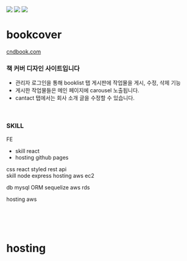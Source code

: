 
<div>
  <img src="https://img.shields.io/github/stars/oktrees/bookcover"/>
  <img src="https://img.shields.io/github/issues/oktrees/bookcover"/>
  <img src="https://hits.seeyoufarm.com/api/count/incr/badge.svg?url=https%3A%2F%2Fgithub.com%2Foktrees&count_bg=%2379C83D&title_bg=%23555555&icon=&icon_color=%23E7E7E7&title=hits&edge_flat=false"/>  
</div>

# bookcover  

<a href="https://cndbook.com/">cndbook.com</a><br/>

### 책 커버 디자인 사이트입니다</br>
* 관리자 로그인을 통해 booklist 탭 게시판에 작업물을 게시, 수정, 삭제 기능<br/>
* 게시한 작업물들은 메인 페이지에 carousel 노출됩니다.<br/>
* cantact 탭에서는 회사 소개 글을 수정할 수 있습니다. <br/>
<br/>


### SKILL

FE 
* skill react
* hosting github pages

css react styled
rest api  
  skill node express
  hosting aws ec2
  
db 
  mysql ORM sequelize
  aws rds  
  
hosting aws 

<br/>
<br/>
<br/>



# hosting
